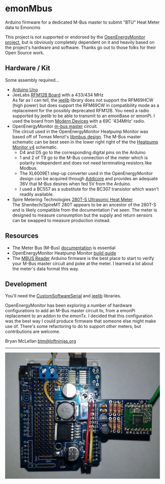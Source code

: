 # emonMbus
Arduino firmware for a dedicated M-Bus master to submit "BTU" Heat Meter data to Emoncms

This project is not supported or endorsed by the [OpenEnergyMonitor project](https://github.com/openenergymonitor), but is obviously completely dependent on it and heavily based on the project's hardware and software. Thanks go out to those folks for their Open Source work.

## Hardware / Kit
Some assembly required...

- [Arduino Uno](https://store.arduino.cc/usa/arduino-uno-rev3)
- JeeLabs [RFM12B Board](https://jeelabs.net/projects/hardware/wiki/RFM12B_Board) with a 433/434 MHz  
  As far as I can tell, the [jeelib](https://github.com/jcw/jeelib) library does not support the RFM69HCW (high power) but does support the RFM69CW in compatibility mode as a replacement for the possibly deprecated RFM12B.
  You need a radio supported by jeelib to be able to transmit to an emonBase or emonPi.  I used the board from [Modern Devices](https://moderndevice.com/product/jeelabs-rfm12b-board-kit/) with a 69C '434MHz' radio.
- OpenEnergyMonitor [m-bus master](https://github.com/openenergymonitor/HeatpumpMonitor/tree/master/Hardware/v4) circuit.  
  The circuit used in the OpenEnergyMonitor Heatpump Monitor was based off of Tomas Menzl's [libmbus design](https://github.com/rscada/libmbus/tree/master/hardware).
  The M-Bus master schematic can be best seen in the lower right right of the the [Heatpump Monitor v4](https://raw.githubusercontent.com/openenergymonitor/HeatpumpMonitor/master/Hardware/v4/schematic.png) schematic.
  - D4 and D5 go to the corresponding digital pins on the Arduino
  - 1 and 2 of T9 go to the M-Bus connection of the meter which is polarity independent and does not need terminating resistors like Modbus.
  - The XL6009E1 step-up converter used in the OpenEnergyMonitor design can be acquired through [Addicore](https://www.addicore.com/XL6009E1-Boost-Converter-p/ad456.htm) and provides an adequate 36V that M-Bus desires when fed 5V from the Arduino.
  - I used a BC557 as a substitute for the BC307 transistor which wasn't readily available.
- Spire Metering Technologies [280T-S Ultrasonic Heat Meter](https://www.spiremt.com/ultrasonic-heat-meter-280t.html)  
  The Shenitech/SpireMT 280T appears to be an ancestor of the 280T-S and is likely compatible from the documentation I've seen.
  The meter is designed to measure consumption but the supply and return sensors can be swapped to measure production instead.

## Resources
- The Meter Bus (M-Bus) [documentation](http://www.m-bus.com/mbusdoc/default.php) is essential
- OpenEnergyMonitor Heatpump Monitor [build guide](https://github.com/openenergymonitor/HeatpumpMonitor/blob/master/heatpumpmonitor_build.md)
- The [MBUS Reader](https://github.com/openenergymonitor/HeatpumpMonitor/tree/master/Firmware/Arduino/MBUS_Reader) Arduino firmware is the best place to start to verify your M-Bus master circuit and poke at the meter. I learned a lot about the meter's data format this way.

## Development
You'll need the [CustomSoftwareSerial](https://github.com/ledongthuc/CustomSoftwareSerial) and [jeelib](https://github.com/jcw/jeelib) libraries.

OpenEnergyMonitor has been exploring a number of hardware configurations to add an M-Bus master circuit to, from a emonPi replacement to an addon to the emonTx. I decided that this configuration was the best way I could produce firmware that someone else might make use of. There's some refactoring to do to support other meters, but contributions are welcome.

Bryan McLellan <btm@loftninjas.org>

---

![Arduino](hardware/images/Arduino-small.jpg)
